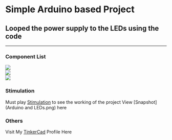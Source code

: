 # Simple Arduino based Project
## Looped the power supply to the LEDs using the code
---
### Component List
<img src="https://img.shields.io/badge/U1-Arduino%20UNO%20R3-seagreen"><br>
<img src="https://img.shields.io/badge/D12, D11, D10, D7, D8, D9, D3, D2, D1-Red LED-darkred"><br>
<img src="https://img.shields.io/badge/R1-220 Ω Resistor-yellow"><br>

### Stimulation
Must play [Stimulation](Stimulation.mp4) to see the working of the project
View [Snapshot](Arduino and LEDs.png) here

### Others
Visit My [TinkerCad](https://www.tinkercad.com/users/jfRtpRtTALf-ravinder-chadha?category=tinkercad&sort=likes&view_mode=default) Profile Here
